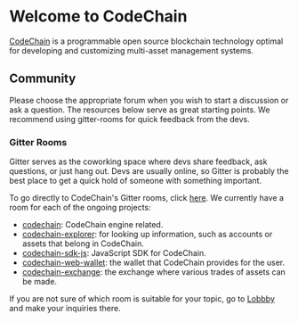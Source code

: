 # Welcome to CodeChain

[CodeChain](https://codechain.io) is a programmable open source blockchain technology optimal for developing and customizing multi-asset management systems.

## Community

Please choose the appropriate forum when you wish to start a discussion or ask a question. The resources below serve as great starting points. We recommend using gitter-rooms for quick feedback from the devs.

### Gitter Rooms

Gitter serves as the coworking space where devs share feedback, ask questions, or just hang out. Devs are usually online, so Gitter is probably the best place to get a quick hold of someone with something important.

To go directly to CodeChain's Gitter rooms, click [here](https://gitter.im/CodeChain-io). We currently have a room for each of the ongoing projects:

- [codechain](https://gitter.im/CodeChain-io/codechain): CodeChain engine related.
- [codechain-explorer](https://gitter.im/CodeChain-io/codechain-explorer): for looking up information, such as accounts or assets that belong in CodeChain.
- [codechain-sdk-js](https://gitter.im/CodeChain-io/codechain-sdk-js): JavaScript SDK for CodeChain.
- [codechain-web-wallet](https://gitter.im/CodeChain-io/codechain-web-wallet): the wallet that CodeChain provides for the user.
- [codechain-exchange](https://gitter.im/CodeChain-io/codechain-exchange): the exchange where various trades of assets can be made.

If you are not sure of which room is suitable for your topic, go to [Lobbby](https://gitter.im/CodeChain-io/Lobby) and make your inquiries there.
